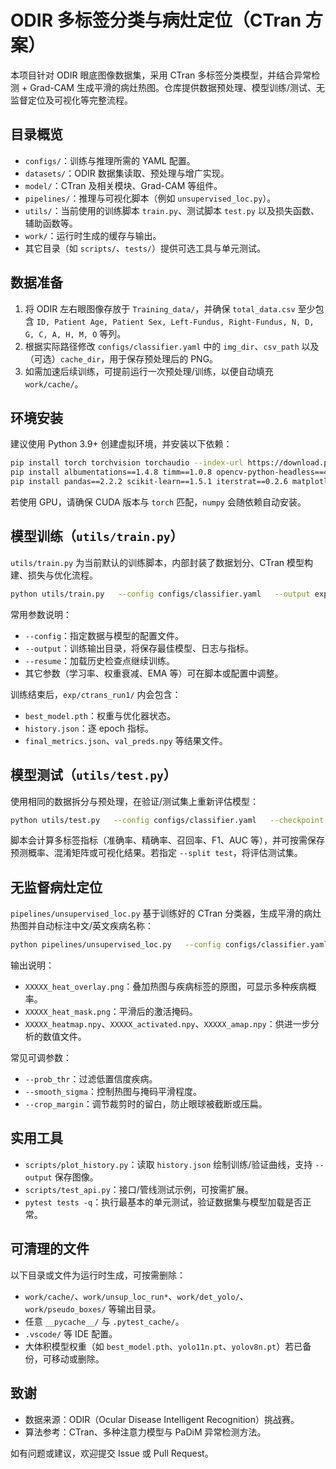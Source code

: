 # ODIR 多标签分类与病灶定位（CTran 方案）

本项目针对 ODIR 眼底图像数据集，采用 CTran 多标签分类模型，并结合异常检测 + Grad-CAM 生成平滑的病灶热图。仓库提供数据预处理、模型训练/测试、无监督定位及可视化等完整流程。

## 目录概览
- `configs/`：训练与推理所需的 YAML 配置。
- `datasets/`：ODIR 数据集读取、预处理与增广实现。
- `model/`：CTran 及相关模块、Grad-CAM 等组件。
- `pipelines/`：推理与可视化脚本（例如 `unsupervised_loc.py`）。
- `utils/`：当前使用的训练脚本 `train.py`、测试脚本 `test.py` 以及损失函数、辅助函数等。
- `work/`：运行时生成的缓存与输出。
- 其它目录（如 `scripts/`、`tests/`）提供可选工具与单元测试。

## 数据准备
1. 将 ODIR 左右眼图像存放于 `Training_data/`，并确保 `total_data.csv` 至少包含 `ID, Patient Age, Patient Sex, Left-Fundus, Right-Fundus, N, D, G, C, A, H, M, O` 等列。
2. 根据实际路径修改 `configs/classifier.yaml` 中的 `img_dir`、`csv_path` 以及（可选）`cache_dir`，用于保存预处理后的 PNG。
3. 如需加速后续训练，可提前运行一次预处理/训练，以便自动填充 `work/cache/`。

## 环境安装
建议使用 Python 3.9+ 创建虚拟环境，并安装以下依赖：

```bash
pip install torch torchvision torchaudio --index-url https://download.pytorch.org/whl/cu121
pip install albumentations==1.4.8 timm==1.0.8 opencv-python-headless==4.10.0.84
pip install pandas==2.2.2 scikit-learn==1.5.1 iterstrat==0.2.6 matplotlib==3.9.2 tqdm==4.66.5
```

若使用 GPU，请确保 CUDA 版本与 `torch` 匹配，`numpy` 会随依赖自动安装。

## 模型训练（`utils/train.py`）
`utils/train.py` 为当前默认的训练脚本，内部封装了数据划分、CTran 模型构建、损失与优化流程。

```bash
python utils/train.py   --config configs/classifier.yaml   --output exp/ctrans_run1   --epochs 200   --batch-size 12
```

常用参数说明：
- `--config`：指定数据与模型的配置文件。
- `--output`：训练输出目录，将保存最佳模型、日志与指标。
- `--resume`：加载历史检查点继续训练。
- 其它参数（学习率、权重衰减、EMA 等）可在脚本或配置中调整。

训练结束后，`exp/ctrans_run1/` 内会包含：
- `best_model.pth`：权重与优化器状态。
- `history.json`：逐 epoch 指标。
- `final_metrics.json`、`val_preds.npy` 等结果文件。

## 模型测试（`utils/test.py`）
使用相同的数据拆分与预处理，在验证/测试集上重新评估模型：

```bash
python utils/test.py   --config configs/classifier.yaml   --checkpoint exp/ctrans_run1/best_model.pth   --split val   --output work/eval_run1
```

脚本会计算多标签指标（准确率、精确率、召回率、F1、AUC 等），并可按需保存预测概率、混淆矩阵或可视化结果。若指定 `--split test`，将评估测试集。

## 无监督病灶定位
`pipelines/unsupervised_loc.py` 基于训练好的 CTran 分类器，生成平滑的病灶热图并自动标注中文/英文疾病名称：

```bash
python pipelines/unsupervised_loc.py   --config configs/classifier.yaml   --checkpoint exp/ctrans_run1/best_model.pth   --split val   --output work/unsup_loc_run1   --prob_thr 0.3   --heat_thr 0.6   --overlay_alpha 0.5   --smooth_sigma 1.5   --max_labels 4   --crop_margin 0.05
```

输出说明：
- `XXXXX_heat_overlay.png`：叠加热图与疾病标签的原图，可显示多种疾病概率。
- `XXXXX_heat_mask.png`：平滑后的激活掩码。
- `XXXXX_heatmap.npy`、`XXXXX_activated.npy`、`XXXXX_amap.npy`：供进一步分析的数值文件。

常见可调参数：
- `--prob_thr`：过滤低置信度疾病。
- `--smooth_sigma`：控制热图与掩码平滑程度。
- `--crop_margin`：调节裁剪时的留白，防止眼球被截断或压扁。

## 实用工具
- `scripts/plot_history.py`：读取 `history.json` 绘制训练/验证曲线，支持 `--output` 保存图像。
- `scripts/test_api.py`：接口/管线测试示例，可按需扩展。
- `pytest tests -q`：执行最基本的单元测试，验证数据集与模型加载是否正常。

## 可清理的文件
以下目录或文件为运行时生成，可按需删除：
- `work/cache/`、`work/unsup_loc_run*`、`work/det_yolo/`、`work/pseudo_boxes/` 等输出目录。
- 任意 `__pycache__/` 与 `.pytest_cache/`。
- `.vscode/` 等 IDE 配置。
- 大体积模型权重（如 `best_model.pth`、`yolo11n.pt`、`yolov8n.pt`）若已备份，可移动或删除。

## 致谢
- 数据来源：ODIR（Ocular Disease Intelligent Recognition）挑战赛。
- 算法参考：CTran、多种注意力模型与 PaDiM 异常检测方法。

如有问题或建议，欢迎提交 Issue 或 Pull Request。
